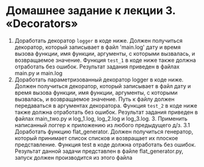 # Домашнее задание к лекции 3. «Decorators»
1. Доработать декоратор `logger` в коде ниже. Должен получиться декоратор, который записывает в файл 'main.log' дату и время вызова функции, имя функции, аргументы, с которыми вызвалась, и возвращаемое значение. Функция `test_1` в коде ниже также должна отработать без ошибок. Результат задания приведен в файлах main.py и main.log
2. Доработать параметризованный декоратор logger в коде ниже. Должен получиться декоратор, который записывает в файл дату и время вызова функции, имя функции, аргументы, с которыми вызвалась, и возвращаемое значение. Путь к файлу должен передаваться в аргументах декоратора. Функция `test_2` в коде ниже также должна отработать без ошибок. Результат задания приведен в файлах main_two.py и log_1.log, log_2.log и log_3.log.
   3. Применить написанный логгер к приложению из любого предыдущего д/з. 
   3.1 Доработать функцию flat_generator. Должен получиться генератор, который принимает список списков и возвращает их плоское представление. Функция test в коде должна отработать без ошибок. Результат данной задачи представлен в файле flat_generator.py, запуск должен производится из этого файла